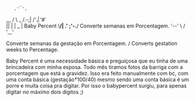          _
       .' '.
  __  /     \   _
 /.-;|  /'._|_.'#`\
||   |  |  _       |            Baby Percent
\\__/|  \.' ;'-.__/    Converte semanas em Porcentagem.
 '--' \     /
       '._.'

Converte semanas da gestação em Porcentagem. / Converts gestation weeks to Percentage.

Baby Percent é uma necessidade básica e preguiçosa que eu tinha de uma brincadeira com minha esposa.
Todo mês tiramos fotos da barriga com a porcentagem que está a gravidez.
Isso era feito manualmente com bc, com uma conta básica (gestação*100/40) mesmo sendo uma conta básica é um porre e muita coisa pra digitar.
Por isso o babypercent surgiu, para apenas digitar no máximo dois digitos ;)


